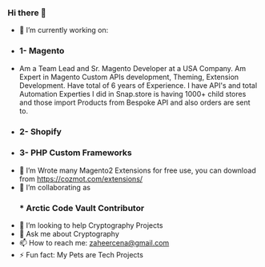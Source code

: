 ### Hi there 👋

<!--
**zaheercena/zaheercena** is a ✨ _special_ ✨ repository because its `README.md` (this file) appears on your GitHub profile.

Here are some ideas to get you started:
-->
- 🔭 I’m currently working on: 
- <h3>1- Magento </h3>
- Am a Team Lead and Sr. Magento Developer at a USA Company. Am Expert in Magento Custom APIs development, Theming, Extension Development. Have total of 6 years of Experience. I have API's and total Automation Experties I did in Snap.store is having 1000+ child stores and those import Products from Bespoke API and also orders are sent to.
- <h3>2- Shopify </h3>
- <h3>3- PHP Custom Frameworks </h3>
- 🌱 I’m Wrote many Magento2 Extensions for free use, you can download from https://cozmot.com/extensions/
- 👯 I’m collaborating as <h3>* Arctic Code Vault Contributor</h3>
- 🤔 I’m looking to help Cryptography Projects
- 💬 Ask me about Cryptography
- 📫 How to reach me: zaheercena@gmail.com
- ⚡ Fun fact: My Pets are Tech Projects
<!--<img src="https://cdn.shopify.com/s/files/1/0506/7780/9323/files/Cozmot_Inc_Trifold_Brochure-2.jpg?v=1612249574" alt="Cozmot.com" id="brochure" data-height-percentage="54" data-actual-width="1628" data-actual-height="1063">
<img src="https://cdn.shopify.com/s/files/1/0506/7780/9323/files/Cozmot_Inc_Trifold_Brochure-1.jpg?v=1612292082" alt="Cozmot.com" id="brochure" data-height-percentage="54" data-actual-width="1628" data-actual-height="1063">-->
